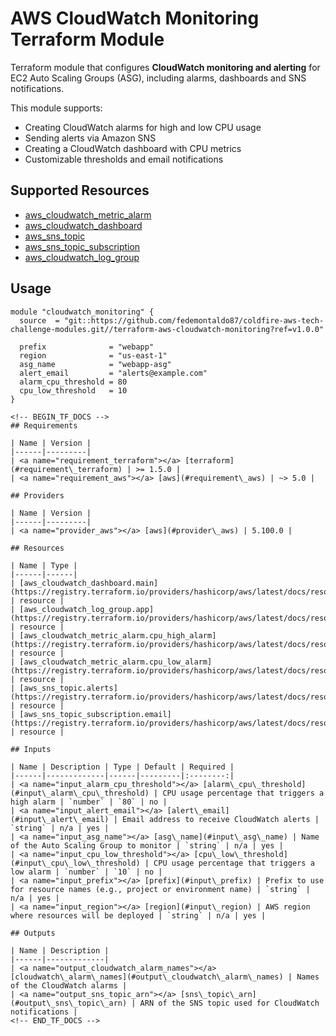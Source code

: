 # AWS CloudWatch Monitoring Terraform Module

Terraform module that configures **CloudWatch monitoring and alerting** for EC2 Auto Scaling Groups (ASG), including alarms, dashboards and SNS notifications.

This module supports:

- Creating CloudWatch alarms for high and low CPU usage
- Sending alerts via Amazon SNS
- Creating a CloudWatch dashboard with CPU metrics
- Customizable thresholds and email notifications

## Supported Resources

* [aws_cloudwatch_metric_alarm](https://registry.terraform.io/providers/hashicorp/aws/latest/docs/resources/cloudwatch_metric_alarm)
* [aws_cloudwatch_dashboard](https://registry.terraform.io/providers/hashicorp/aws/latest/docs/resources/cloudwatch_dashboard)
* [aws_sns_topic](https://registry.terraform.io/providers/hashicorp/aws/latest/docs/resources/sns_topic)
* [aws_sns_topic_subscription](https://registry.terraform.io/providers/hashicorp/aws/latest/docs/resources/sns_topic_subscription)
* [aws_cloudwatch_log_group](https://registry.terraform.io/providers/hashicorp/aws/latest/docs/resources/cloudwatch_log_group)

## Usage

```hcl
module "cloudwatch_monitoring" {
  source  = "git::https://github.com/fedemontaldo87/coldfire-aws-tech-challenge-modules.git//terraform-aws-cloudwatch-monitoring?ref=v1.0.0"

  prefix              = "webapp"
  region              = "us-east-1"
  asg_name            = "webapp-asg"
  alert_email         = "alerts@example.com"
  alarm_cpu_threshold = 80
  cpu_low_threshold   = 10
}

<!-- BEGIN_TF_DOCS -->
## Requirements

| Name | Version |
|------|---------|
| <a name="requirement_terraform"></a> [terraform](#requirement\_terraform) | >= 1.5.0 |
| <a name="requirement_aws"></a> [aws](#requirement\_aws) | ~> 5.0 |

## Providers

| Name | Version |
|------|---------|
| <a name="provider_aws"></a> [aws](#provider\_aws) | 5.100.0 |

## Resources

| Name | Type |
|------|------|
| [aws_cloudwatch_dashboard.main](https://registry.terraform.io/providers/hashicorp/aws/latest/docs/resources/cloudwatch_dashboard) | resource |
| [aws_cloudwatch_log_group.app](https://registry.terraform.io/providers/hashicorp/aws/latest/docs/resources/cloudwatch_log_group) | resource |
| [aws_cloudwatch_metric_alarm.cpu_high_alarm](https://registry.terraform.io/providers/hashicorp/aws/latest/docs/resources/cloudwatch_metric_alarm) | resource |
| [aws_cloudwatch_metric_alarm.cpu_low_alarm](https://registry.terraform.io/providers/hashicorp/aws/latest/docs/resources/cloudwatch_metric_alarm) | resource |
| [aws_sns_topic.alerts](https://registry.terraform.io/providers/hashicorp/aws/latest/docs/resources/sns_topic) | resource |
| [aws_sns_topic_subscription.email](https://registry.terraform.io/providers/hashicorp/aws/latest/docs/resources/sns_topic_subscription) | resource |

## Inputs

| Name | Description | Type | Default | Required |
|------|-------------|------|---------|:--------:|
| <a name="input_alarm_cpu_threshold"></a> [alarm\_cpu\_threshold](#input\_alarm\_cpu\_threshold) | CPU usage percentage that triggers a high alarm | `number` | `80` | no |
| <a name="input_alert_email"></a> [alert\_email](#input\_alert\_email) | Email address to receive CloudWatch alerts | `string` | n/a | yes |
| <a name="input_asg_name"></a> [asg\_name](#input\_asg\_name) | Name of the Auto Scaling Group to monitor | `string` | n/a | yes |
| <a name="input_cpu_low_threshold"></a> [cpu\_low\_threshold](#input\_cpu\_low\_threshold) | CPU usage percentage that triggers a low alarm | `number` | `10` | no |
| <a name="input_prefix"></a> [prefix](#input\_prefix) | Prefix to use for resource names (e.g., project or environment name) | `string` | n/a | yes |
| <a name="input_region"></a> [region](#input\_region) | AWS region where resources will be deployed | `string` | n/a | yes |

## Outputs

| Name | Description |
|------|-------------|
| <a name="output_cloudwatch_alarm_names"></a> [cloudwatch\_alarm\_names](#output\_cloudwatch\_alarm\_names) | Names of the CloudWatch alarms |
| <a name="output_sns_topic_arn"></a> [sns\_topic\_arn](#output\_sns\_topic\_arn) | ARN of the SNS topic used for CloudWatch notifications |
<!-- END_TF_DOCS -->